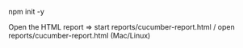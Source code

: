 
npm init -y






Open the HTML report =>  start reports/cucumber-report.html  /   open reports/cucumber-report.html (Mac/Linux)

